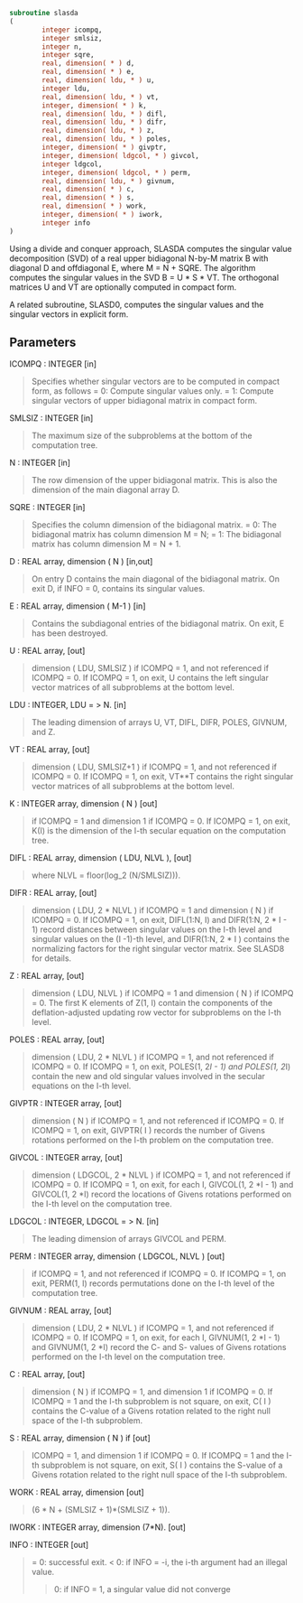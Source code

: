 ```fortran
subroutine slasda
(
        integer icompq,
        integer smlsiz,
        integer n,
        integer sqre,
        real, dimension( * ) d,
        real, dimension( * ) e,
        real, dimension( ldu, * ) u,
        integer ldu,
        real, dimension( ldu, * ) vt,
        integer, dimension( * ) k,
        real, dimension( ldu, * ) difl,
        real, dimension( ldu, * ) difr,
        real, dimension( ldu, * ) z,
        real, dimension( ldu, * ) poles,
        integer, dimension( * ) givptr,
        integer, dimension( ldgcol, * ) givcol,
        integer ldgcol,
        integer, dimension( ldgcol, * ) perm,
        real, dimension( ldu, * ) givnum,
        real, dimension( * ) c,
        real, dimension( * ) s,
        real, dimension( * ) work,
        integer, dimension( * ) iwork,
        integer info
)
```

Using a divide and conquer approach, SLASDA computes the singular
value decomposition (SVD) of a real upper bidiagonal N-by-M matrix
B with diagonal D and offdiagonal E, where M = N + SQRE. The
algorithm computes the singular values in the SVD B = U * S * VT.
The orthogonal matrices U and VT are optionally computed in
compact form.

A related subroutine, SLASD0, computes the singular values and
the singular vectors in explicit form.

## Parameters
ICOMPQ : INTEGER [in]
> Specifies whether singular vectors are to be computed
> in compact form, as follows
> = 0: Compute singular values only.
> = 1: Compute singular vectors of upper bidiagonal
> matrix in compact form.

SMLSIZ : INTEGER [in]
> The maximum size of the subproblems at the bottom of the
> computation tree.

N : INTEGER [in]
> The row dimension of the upper bidiagonal matrix. This is
> also the dimension of the main diagonal array D.

SQRE : INTEGER [in]
> Specifies the column dimension of the bidiagonal matrix.
> = 0: The bidiagonal matrix has column dimension M = N;
> = 1: The bidiagonal matrix has column dimension M = N + 1.

D : REAL array, dimension ( N ) [in,out]
> On entry D contains the main diagonal of the bidiagonal
> matrix. On exit D, if INFO = 0, contains its singular values.

E : REAL array, dimension ( M-1 ) [in]
> Contains the subdiagonal entries of the bidiagonal matrix.
> On exit, E has been destroyed.

U : REAL array, [out]
> dimension ( LDU, SMLSIZ ) if ICOMPQ = 1, and not referenced
> if ICOMPQ = 0. If ICOMPQ = 1, on exit, U contains the left
> singular vector matrices of all subproblems at the bottom
> level.

LDU : INTEGER, LDU = > N. [in]
> The leading dimension of arrays U, VT, DIFL, DIFR, POLES,
> GIVNUM, and Z.

VT : REAL array, [out]
> dimension ( LDU, SMLSIZ+1 ) if ICOMPQ = 1, and not referenced
> if ICOMPQ = 0. If ICOMPQ = 1, on exit, VT**T contains the right
> singular vector matrices of all subproblems at the bottom
> level.

K : INTEGER array, dimension ( N ) [out]
> if ICOMPQ = 1 and dimension 1 if ICOMPQ = 0.
> If ICOMPQ = 1, on exit, K(I) is the dimension of the I-th
> secular equation on the computation tree.

DIFL : REAL array, dimension ( LDU, NLVL ), [out]
> where NLVL = floor(log_2 (N/SMLSIZ))).

DIFR : REAL array, [out]
> dimension ( LDU, 2 * NLVL ) if ICOMPQ = 1 and
> dimension ( N ) if ICOMPQ = 0.
> If ICOMPQ = 1, on exit, DIFL(1:N, I) and DIFR(1:N, 2 * I - 1)
> record distances between singular values on the I-th
> level and singular values on the (I -1)-th level, and
> DIFR(1:N, 2 * I ) contains the normalizing factors for
> the right singular vector matrix. See SLASD8 for details.

Z : REAL array, [out]
> dimension ( LDU, NLVL ) if ICOMPQ = 1 and
> dimension ( N ) if ICOMPQ = 0.
> The first K elements of Z(1, I) contain the components of
> the deflation-adjusted updating row vector for subproblems
> on the I-th level.

POLES : REAL array, [out]
> dimension ( LDU, 2 * NLVL ) if ICOMPQ = 1, and not referenced
> if ICOMPQ = 0. If ICOMPQ = 1, on exit, POLES(1, 2*I - 1) and
> POLES(1, 2*I) contain  the new and old singular values
> involved in the secular equations on the I-th level.

GIVPTR : INTEGER array, [out]
> dimension ( N ) if ICOMPQ = 1, and not referenced if
> ICOMPQ = 0. If ICOMPQ = 1, on exit, GIVPTR( I ) records
> the number of Givens rotations performed on the I-th
> problem on the computation tree.

GIVCOL : INTEGER array, [out]
> dimension ( LDGCOL, 2 * NLVL ) if ICOMPQ = 1, and not
> referenced if ICOMPQ = 0. If ICOMPQ = 1, on exit, for each I,
> GIVCOL(1, 2 *I - 1) and GIVCOL(1, 2 *I) record the locations
> of Givens rotations performed on the I-th level on the
> computation tree.

LDGCOL : INTEGER, LDGCOL = > N. [in]
> The leading dimension of arrays GIVCOL and PERM.

PERM : INTEGER array, dimension ( LDGCOL, NLVL ) [out]
> if ICOMPQ = 1, and not referenced
> if ICOMPQ = 0. If ICOMPQ = 1, on exit, PERM(1, I) records
> permutations done on the I-th level of the computation tree.

GIVNUM : REAL array, [out]
> dimension ( LDU,  2 * NLVL ) if ICOMPQ = 1, and not
> referenced if ICOMPQ = 0. If ICOMPQ = 1, on exit, for each I,
> GIVNUM(1, 2 *I - 1) and GIVNUM(1, 2 *I) record the C- and S-
> values of Givens rotations performed on the I-th level on
> the computation tree.

C : REAL array, [out]
> dimension ( N ) if ICOMPQ = 1, and dimension 1 if ICOMPQ = 0.
> If ICOMPQ = 1 and the I-th subproblem is not square, on exit,
> C( I ) contains the C-value of a Givens rotation related to
> the right null space of the I-th subproblem.

S : REAL array, dimension ( N ) if [out]
> ICOMPQ = 1, and dimension 1 if ICOMPQ = 0. If ICOMPQ = 1
> and the I-th subproblem is not square, on exit, S( I )
> contains the S-value of a Givens rotation related to
> the right null space of the I-th subproblem.

WORK : REAL array, dimension [out]
> (6 * N + (SMLSIZ + 1)*(SMLSIZ + 1)).

IWORK : INTEGER array, dimension (7*N). [out]

INFO : INTEGER [out]
> = 0:  successful exit.
> < 0:  if INFO = -i, the i-th argument had an illegal value.
> > 0:  if INFO = 1, a singular value did not converge
